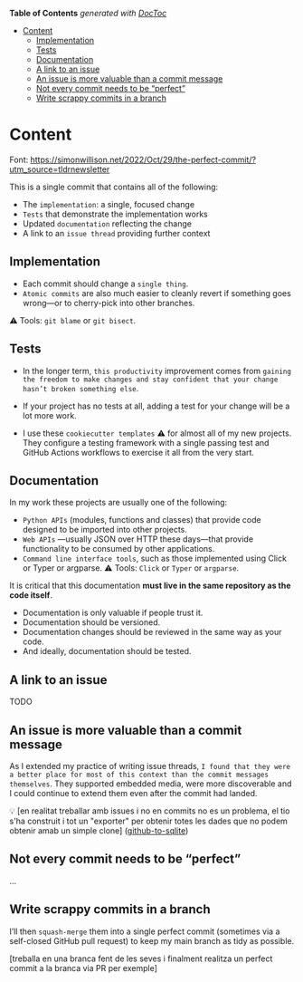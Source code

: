 <!-- START doctoc generated TOC please keep comment here to allow auto update -->
<!-- DON'T EDIT THIS SECTION, INSTEAD RE-RUN doctoc TO UPDATE -->
**Table of Contents**  *generated with [DocToc](https://github.com/thlorenz/doctoc)*

- [Content](#content)
  - [Implementation](#implementation)
  - [Tests](#tests)
  - [Documentation](#documentation)
  - [A link to an issue](#a-link-to-an-issue)
  - [An issue is more valuable than a commit message](#an-issue-is-more-valuable-than-a-commit-message)
  - [Not every commit needs to be “perfect”](#not-every-commit-needs-to-be-perfect)
  - [Write scrappy commits in a branch](#write-scrappy-commits-in-a-branch)

<!-- END doctoc generated TOC please keep comment here to allow auto update -->


# Content 

Font: https://simonwillison.net/2022/Oct/29/the-perfect-commit/?utm_source=tldrnewsletter

This is a single commit that contains all of the following:

- The `implementation`: a single, focused change
- `Tests` that demonstrate the implementation works
- Updated `documentation` reflecting the change
- A link to an `issue thread` providing further context

## Implementation

- Each commit should change a `single thing`.
- `Atomic commits` are also much easier to cleanly revert if something goes wrong—or to cherry-pick into other branches.

:warning: Tools: `git blame` or `git bisect`. 

## Tests

- In the longer term, `this productivity` improvement comes from `gaining the freedom to make changes and stay confident that your change hasn’t broken something else`.

- If your project has no tests at all, adding a test for your change will be a lot more work.

- I use these `cookiecutter templates` :warning: for almost all of my new projects. They configure a testing framework with a single passing test and GitHub Actions workflows to exercise it all from the very start.

## Documentation

In my work these projects are usually one of the following:

- `Python APIs` (modules, functions and classes) that provide code designed to be imported into other projects.
- `Web APIs` —usually JSON over HTTP these days—that provide functionality to be consumed by other applications.
- `Command line interface tools`, such as those implemented using Click or Typer or argparse. :warning: Tools: `Click` or `Typer` or `argparse`.


It is critical that this documentation **must live in the same repository as the code itself**.
- Documentation is only valuable if people trust it.
- Documentation should be versioned.
- Documentation changes should be reviewed in the same way as your code.
- And ideally, documentation should be tested.

## A link to an issue

TODO

## An issue is more valuable than a commit message

As I extended my practice of writing issue threads, `I found that they were a better place for most of this context than the commit messages themselves`. They supported embedded media, were more discoverable and I could continue to extend them even after the commit had landed.

:bulb: [en realitat treballar amb issues i no en commits no es un problema, el tio s'ha construit i tot un "exporter" per obtenir totes les dades que no podem obtenir amab un simple clone] ([github-to-sqlite](https://github.com/dogsheep/github-to-sqlite#fetching-pull-requests-for-a-repository))

## Not every commit needs to be “perfect”
...

## Write scrappy commits in a branch

I’ll then `squash-merge` them into a single perfect commit (sometimes via a self-closed GitHub pull request) to keep my main branch as tidy as possible.

[treballa en una branca fent de les seves i finalment realitza un perfect commit a la branca via PR per exemple]
